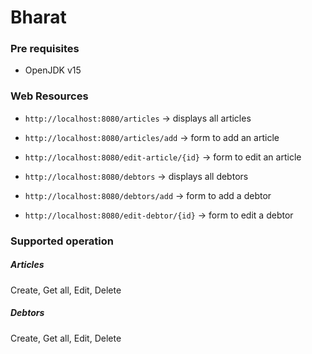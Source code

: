 # Bharat

### Pre requisites

- OpenJDK v15

### Web Resources

- `http://localhost:8080/articles` -> displays all articles
- `http://localhost:8080/articles/add` -> form to add an article
- `http://localhost:8080/edit-article/{id}` -> form to edit an article

- `http://localhost:8080/debtors` -> displays all debtors
- `http://localhost:8080/debtors/add` -> form to add a debtor
- `http://localhost:8080/edit-debtor/{id}` -> form to edit a debtor

### Supported operation

##### Articles

Create, Get all, Edit, Delete

##### Debtors

Create, Get all, Edit, Delete
